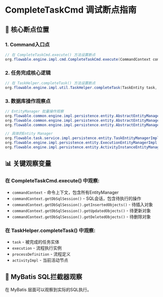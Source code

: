 # CompleteTaskCmd 调试断点指南

## 🎯 核心断点位置

### 1. Command入口点
```java
// 在 CompleteTaskCmd.execute() 方法设置断点
org.flowable.engine.impl.cmd.CompleteTaskCmd.execute(CommandContext commandContext)
```

### 2. 任务完成核心逻辑
```java
// 在 TaskHelper.completeTask() 方法设置断点
org.flowable.engine.impl.util.TaskHelper.completeTask(TaskEntity task, Map<String, Object> variables, CommandContext commandContext)
```

### 3. 数据库操作观察点
```java
// EntityManager 批量操作观察
org.flowable.common.engine.impl.persistence.entity.AbstractEntityManager.insert()
org.flowable.common.engine.impl.persistence.entity.AbstractEntityManager.update()  
org.flowable.common.engine.impl.persistence.entity.AbstractEntityManager.delete()

// 具体的Entity Manager
org.flowable.task.service.impl.persistence.entity.TaskEntityManagerImpl
org.flowable.engine.impl.persistence.entity.ExecutionEntityManagerImpl
org.flowable.engine.impl.persistence.entity.ActivityInstanceEntityManagerImpl
```

## 📊 关键观察变量

### 在 CompleteTaskCmd.execute() 中观察:
- `commandContext` - 命令上下文，包含所有EntityManager
- `commandContext.getDbSqlSession()` - SQL会话，包含待执行的操作
- `commandContext.getDbSqlSession().getInsertedObjects()` - 待插入对象
- `commandContext.getDbSqlSession().getUpdatedObjects()` - 待更新对象  
- `commandContext.getDbSqlSession().getDeletedObjects()` - 待删除对象

### 在 TaskHelper.completeTask() 中观察:
- `task` - 被完成的任务实体
- `execution` - 流程执行实例
- `processDefinition` - 流程定义
- `activityImpl` - 当前活动节点

## 🔧 MyBatis SQL拦截器观察
在 MyBatis 层面可以观察到实际的SQL执行。
